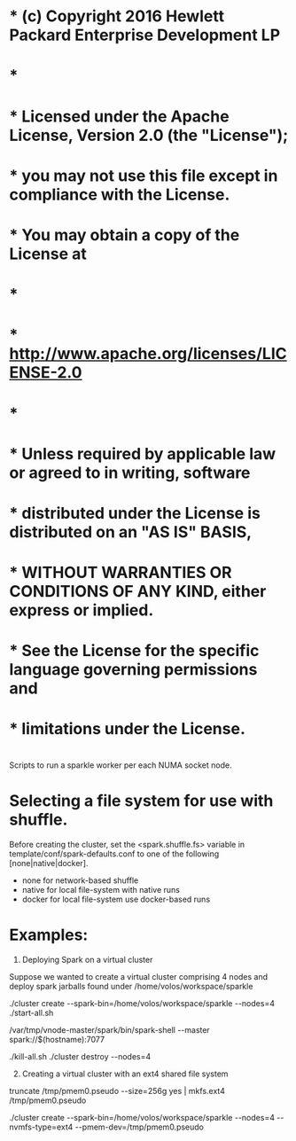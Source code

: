 
# * (c) Copyright 2016 Hewlett Packard Enterprise Development LP
# *
# * Licensed under the Apache License, Version 2.0 (the "License");
# * you may not use this file except in compliance with the License.
# * You may obtain a copy of the License at
# *
# *     http://www.apache.org/licenses/LICENSE-2.0
# *
# * Unless required by applicable law or agreed to in writing, software
# * distributed under the License is distributed on an "AS IS" BASIS,
# * WITHOUT WARRANTIES OR CONDITIONS OF ANY KIND, either express or implied.
# * See the License for the specific language governing permissions and
# * limitations under the License.
#

Scripts to run a sparkle worker per each NUMA socket node.

# Selecting a file system for use with shuffle. 
 
Before creating the cluster, set the <spark.shuffle.fs> variable in template/conf/spark-defaults.conf
to one of the following [none|native|docker].
- none for network-based shuffle
- native for local file-system with native runs
- docker for local file-system use docker-based runs

# Examples:

1. Deploying Spark on a virtual cluster

Suppose we wanted to create a virtual cluster comprising 4 nodes
and deploy spark jarballs found under /home/volos/workspace/sparkle

./cluster create --spark-bin=/home/volos/workspace/sparkle --nodes=4
./start-all.sh

/var/tmp/vnode-master/spark/bin/spark-shell --master spark://$(hostname):7077

./kill-all.sh
./cluster destroy --nodes=4

2. Creating a virtual cluster with an ext4 shared file system

truncate /tmp/pmem0.pseudo --size=256g
yes | mkfs.ext4 /tmp/pmem0.pseudo

./cluster create --spark-bin=/home/volos/workspace/sparkle --nodes=4 --nvmfs-type=ext4 --pmem-dev=/tmp/pmem0.pseudo
